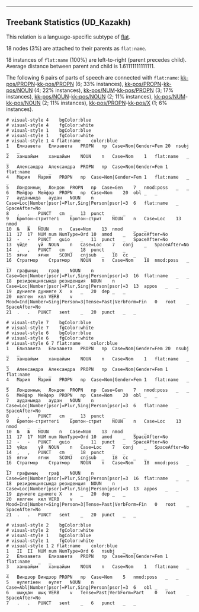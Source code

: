 

--------------------------------------------------------------------------------

## Treebank Statistics (UD_Kazakh)

This relation is a language-specific subtype of [flat]().

18 nodes (3%) are attached to their parents as `flat:name`.

18 instances of `flat:name` (100%) are left-to-right (parent precedes child).
Average distance between parent and child is 1.61111111111111.

The following 6 pairs of parts of speech are connected with `flat:name`: [kk-pos/PROPN]()-[kk-pos/PROPN]() (6; 33% instances), [kk-pos/PROPN]()-[kk-pos/NOUN]() (4; 22% instances), [kk-pos/NUM]()-[kk-pos/PROPN]() (3; 17% instances), [kk-pos/NOUN]()-[kk-pos/NOUN]() (2; 11% instances), [kk-pos/NUM]()-[kk-pos/NOUN]() (2; 11% instances), [kk-pos/PROPN]()-[kk-pos/X]() (1; 6% instances).


~~~ conllu
# visual-style 4	bgColor:blue
# visual-style 4	fgColor:white
# visual-style 1	bgColor:blue
# visual-style 1	fgColor:white
# visual-style 1 4 flat:name	color:blue
1	Елизавета	Елизавета	PROPN	np	Case=Nom|Gender=Fem	20	nsubj	_	_
2	ханшайым	ханшайым	NOUN	n	Case=Nom	1	flat:name	_	_
3	Александра	Александра	PROPN	np	Case=Nom|Gender=Fem	1	flat:name	_	_
4	Мария	Мария	PROPN	np	Case=Nom|Gender=Fem	1	flat:name	_	_
5	Лондонның	Лондон	PROPN	np	Case=Gen	7	nmod:poss	_	_
6	Мейфэр	Мейфэр	PROPN	np	Case=Nom	20	obl	_	_
7	ауданында	аудан	NOUN	n	Case=Loc|Number[psor]=Plur,Sing|Person[psor]=3	6	flat:name	_	SpaceAfter=No
8	,	,	PUNCT	cm	_	13	punct	_	_
9	Брютон-стриттегі	Брютон-стрит	NOUN	n	Case=Loc	13	nmod	_	_
10	№	№	NOUN	n	Case=Nom	13	nmod	_	_
11	17	17	NUM	num	NumType=Ord	10	amod	_	SpaceAfter=No
12	-	-	PUNCT	guio	_	11	punct	_	SpaceAfter=No
13	үйде	үй	NOUN	n	Case=Loc	7	conj	_	SpaceAfter=No
14	,	,	PUNCT	cm	_	18	punct	_	_
15	яғни	яғни	SCONJ	cnjsub	_	18	cc	_	_
16	Стратмор	Стратмор	NOUN	n	Case=Nom	18	nmod:poss	_	_
17	графының	граф	NOUN	n	Case=Gen|Number[psor]=Plur,Sing|Person[psor]=3	16	flat:name	_	_
18	резиденциясында	резиденция	NOUN	n	Case=Loc|Number[psor]=Plur,Sing|Person[psor]=3	13	appos	_	_
19	дүниеге	дүниеге	X	x	_	20	dep	_	_
20	келген	кел	VERB	v	Mood=Ind|Number=Sing|Person=3|Tense=Past|VerbForm=Fin	0	root	_	SpaceAfter=No
21	.	.	PUNCT	sent	_	20	punct	_	_

~~~


~~~ conllu
# visual-style 7	bgColor:blue
# visual-style 7	fgColor:white
# visual-style 6	bgColor:blue
# visual-style 6	fgColor:white
# visual-style 6 7 flat:name	color:blue
1	Елизавета	Елизавета	PROPN	np	Case=Nom|Gender=Fem	20	nsubj	_	_
2	ханшайым	ханшайым	NOUN	n	Case=Nom	1	flat:name	_	_
3	Александра	Александра	PROPN	np	Case=Nom|Gender=Fem	1	flat:name	_	_
4	Мария	Мария	PROPN	np	Case=Nom|Gender=Fem	1	flat:name	_	_
5	Лондонның	Лондон	PROPN	np	Case=Gen	7	nmod:poss	_	_
6	Мейфэр	Мейфэр	PROPN	np	Case=Nom	20	obl	_	_
7	ауданында	аудан	NOUN	n	Case=Loc|Number[psor]=Plur,Sing|Person[psor]=3	6	flat:name	_	SpaceAfter=No
8	,	,	PUNCT	cm	_	13	punct	_	_
9	Брютон-стриттегі	Брютон-стрит	NOUN	n	Case=Loc	13	nmod	_	_
10	№	№	NOUN	n	Case=Nom	13	nmod	_	_
11	17	17	NUM	num	NumType=Ord	10	amod	_	SpaceAfter=No
12	-	-	PUNCT	guio	_	11	punct	_	SpaceAfter=No
13	үйде	үй	NOUN	n	Case=Loc	7	conj	_	SpaceAfter=No
14	,	,	PUNCT	cm	_	18	punct	_	_
15	яғни	яғни	SCONJ	cnjsub	_	18	cc	_	_
16	Стратмор	Стратмор	NOUN	n	Case=Nom	18	nmod:poss	_	_
17	графының	граф	NOUN	n	Case=Gen|Number[psor]=Plur,Sing|Person[psor]=3	16	flat:name	_	_
18	резиденциясында	резиденция	NOUN	n	Case=Loc|Number[psor]=Plur,Sing|Person[psor]=3	13	appos	_	_
19	дүниеге	дүниеге	X	x	_	20	dep	_	_
20	келген	кел	VERB	v	Mood=Ind|Number=Sing|Person=3|Tense=Past|VerbForm=Fin	0	root	_	SpaceAfter=No
21	.	.	PUNCT	sent	_	20	punct	_	_

~~~


~~~ conllu
# visual-style 2	bgColor:blue
# visual-style 2	fgColor:white
# visual-style 1	bgColor:blue
# visual-style 1	fgColor:white
# visual-style 1 2 flat:name	color:blue
1	II	II	NUM	num	NumType=Ord	6	nsubj	_	_
2	Елизавета	Елизавета	PROPN	np	Case=Nom|Gender=Fem	1	flat:name	_	_
3	ханшайым	ханшайым	NOUN	n	Case=Nom	1	flat:name	_	_
4	Виндзор	Виндзор	PROPN	np	Case=Nom	5	nmod:poss	_	_
5	әулетінен	әулет	NOUN	n	Case=Abl|Number[psor]=Plur,Sing|Person[psor]=3	6	obl	_	_
6	шыққан	шық	VERB	v	Tense=Past|VerbForm=Part	0	root	_	SpaceAfter=No
7	.	.	PUNCT	sent	_	6	punct	_	_

~~~


